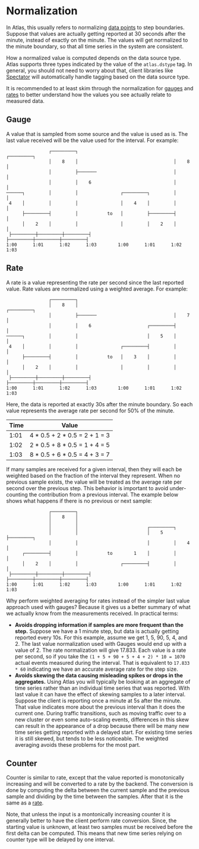 # Normalization

In Atlas, this usually refers to normalizing [data points](time-series.md#data-point) to step
boundaries. Suppose that values are actually getting reported at 30 seconds after the minute,
instead of exactly on the minute. The values will get normalized to the minute boundary, so
that all time series in the system are consistent.

How a normalized value is computed depends on the data source type. Atlas supports three types
indicated by the value of the `atlas.dstype` tag. In general, you should not need to worry about
that, client libraries like [Spectator](../spectator/index.md) will automatically handle tagging based on
the data source type.

It is recommended to at least skim through the normalization for [gauges](#gauge) and
[rates](#rate) to better understand how the values you see actually relate to measured
data.

## Gauge

A value that is sampled from some source and the value is used as is. The last value received will
be the value used for the interval. For example:

```
                ┌─────────┐                                    ┌─────────┐
                │    8    │                                    │    8    │
                │         ├───────                             │         │
                │         │    6                               │         │
──────┐         │         │                ┌─────────┐         │         │
 4    │         │         │                │    4    │         │         │
      ├─────────┤         │           to   │         ├─────────┤         │
      │    2    │         │                │         │    2    │         │
 ├─────────┼─────────┼─────────┤           ├─────────┼─────────┼─────────┤
1:00      1:01      1:02      1:03        1:00      1:01      1:02      1:03
```

## Rate

A rate is a value representing the rate per second since the last reported value. Rate values
are normalized using a weighted average. For example:

```
                ┌─────────┐
                │    8    │                                    ┌─────────┐
                │         ├───────                             │    7    │
                │         │    6                     ┌─────────┤         │
──────┐         │         │                          │    5    │         │
 4    │         │         │                ┌─────────┤         │         │
      ├─────────┤         │           to   │    3    │         │         │
      │    2    │         │                │         │         │         │
 ├─────────┼─────────┼─────────┤           ├─────────┼─────────┼─────────┤
1:00      1:01      1:02      1:03        1:00      1:01      1:02      1:03
```

Here, the data is reported at exactly 30s after the minute boundary. So each value represents the
average rate per second for 50% of the minute.

| Time | Value                         |
|------|-------------------------------|
| 1:01 | 4 * 0.5 + 2 * 0.5 = 2 + 1 = 3 |
| 1:02 | 2 * 0.5 + 8 * 0.5 = 1 + 4 = 5 |
| 1:03 | 8 * 0.5 + 6 * 0.5 = 4 + 3 = 7 |

If many samples are received for a given interval, then they will each be weighted based on the
fraction of the interval they represent. When no previous sample exists, the value will be treated
as the average rate per second over the previous step. This behavior is important to avoid
under-counting the contribution from a previous interval. The example below shows what happens
if there is no previous or next sample:

```
                ┌─────────┐
                │    8    │
                │         │
                │         │                          ┌─────────┐
                │         │                          │    5    ├─────────┐
                │         │                          │         │    4    │
      ┌─────────┤         │           to        1    │         │         │
      │    2    │         │                ┌─────────┤         │         │
 ├─────────┼─────────┼─────────┤           ├─────────┼─────────┼─────────┤
1:00      1:01      1:02      1:03        1:00      1:01      1:02      1:03
```

Why perform weighted averaging for rates instead of the simpler last value approach used with
gauges? Because it gives us a better summary of what we actually know from the measurements
received. In practical terms:

* **Avoids dropping information if samples are more frequent than the step.** Suppose we have
  a 1 minute step, but data is actually getting reported every 10s. For this example, assume
  we get 1, 5, 90, 5, 4, and 2. The last value normalization used with Gauges would end up
  with a value of 2. The rate normalization will give 17.833. Each value is a rate per second,
  so if you take the `(1 + 5 + 90 + 5 + 4 + 2) * 10 = 1070` actual events measured during the
  interval. That is equivalent to `17.833 * 60` indicating we have an accurate average rate
  for the step size.
* **Avoids skewing the data causing misleading spikes or drops in the aggregates.** Using Atlas
  you will typically be looking at an aggregate of time series rather than an individual time
  series that was reported. With last value it can have the effect of skewing samples to a later
  interval. Suppose the client is reporting once a minute at 5s after the minute. That value
  indicates more about the previous interval than it does the current one. During traffic
  transitions, such as moving traffic over to a new cluster or even some auto-scaling events,
  differences in this skew can result in the appearance of a drop because there will be many
  new time series getting reported with a delayed start. For existing time series it is still
  skewed, but tends to be less noticeable. The weighted averaging avoids these problems for
  the most part.

## Counter

Counter is similar to rate, except that the value reported is monotonically increasing and will
be converted to a rate by the backend. The conversion is done by computing the delta between the
current sample and the previous sample and dividing by the time between the samples. After that
it is the same as a [rate](#rate).

Note, that unless the input is a montonically increasing counter it is generally better to have
the client perform rate conversion. Since, the starting value is unknown, at least two samples
must be received before the first delta can be computed. This means that new time series relying
on counter type will be delayed by one interval.
